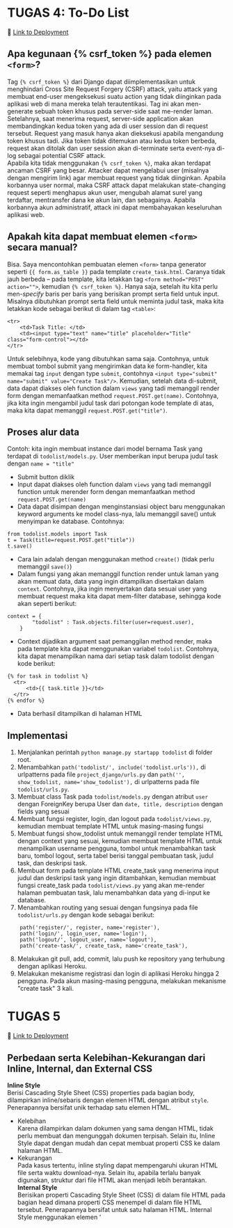 # TUGAS 4: To-Do List
🔗 [Link to Deployment](https://pbp-tugas2-alanna.herokuapp.com/todolist/)

## Apa kegunaan {% csrf_token %} pada elemen `<form>`?
Tag `{% csrf_token %}` dari Django dapat diimplementasikan untuk menghindari Cross Site Request Forgery (CSRF) attack, yaitu attack yang membuat end-user mengeksekusi suatu action yang tidak diinginkan pada aplikasi web di mana mereka telah terautentikasi. Tag ini akan men-generate sebuah token khusus pada server-side saat me-render laman. Setelahnya, saat menerima request, server-side application akan membandingkan kedua token yang ada di user session dan di request tersebut. Request yang masuk hanya akan dieksekusi apabila mengandung token khusus tadi. Jika token tidak ditemukan atau kedua token berbeda, request akan ditolak dan user session akan di-terminate serta event-nya di-log sebagai potential CSRF attack.</br>
Apabila kita tidak menggunakan `{% csrf_token %}`, maka akan terdapat ancaman CSRF yang besar. Attacker dapat mengelabui user (misalnya dengan mengirim link) agar membuat request yang tidak diinginkan. Apabila korbannya user normal, maka CSRF attack dapat melakukan state-changing request seperti menghapus akun user, mengubah alamat surel yang terdaftar, mentransfer dana ke akun lain, dan sebagainya. Apabila korbannya akun administratif, attack ini dapat membahayakan keseluruhan aplikasi web.

## Apakah kita dapat membuat elemen `<form>` secara manual?
Bisa. Saya mencontohkan pembuatan elemen `<form>` tanpa generator seperti `{{ form.as_table }}` pada template `create_task.html`. Caranya tidak jauh berbeda – pada template, kita letakkan tag `<form method="POST" action="">`, kemudian `{% csrf_token %}`. Hanya saja, setelah itu kita perlu men-_specify_ baris per baris yang berisikan prompt serta field untuk input. Misalnya dibutuhkan prompt serta field untuk meminta judul task, maka kita letakkan kode sebagai berikut di dalam tag `<table>`:
```         
<tr>
    <td>Task Title: </td>
    <td><input type="text" name="title" placeholder="Title" class="form-control"></td>
</tr>
```
Untuk selebihnya, kode yang dibutuhkan sama saja. Contohnya, untuk membuat tombol submit yang mengirimkan data ke form-handler, kita memakai tag `input` dengan type `submit`, contohnya `<input type="submit" name="submit" value="Create Task"/>`.
Kemudian, setelah data di-submit, data dapat diakses oleh function dalam `views` yang tadi memanggil render form dengan memanfaatkan method `request.POST.get(name)`. Contohnya, jika kita ingin mengambil judul task dari potongan kode template di atas, maka kita dapat memanggil `request.POST.get("title")`.

## Proses alur data
Contoh: kita ingin membuat instance dari model bernama Task yang terdapat di `todolist/models.py`. User memberikan input berupa judul task dengan `name = "title"`
* Submit button diklik
* Input dapat diakses oleh function dalam `views` yang tadi memanggil function untuk merender form dengan memanfaatkan method `request.POST.get(name)`
* Data dapat disimpan dengan menginstansiasi object baru menggunakan keyword arguments ke model class-nya, lalu memanggil save() untuk menyimpan ke database. Contohnya:
```
from todolist.models import Task
t = Task(title=request.POST.get("title"))
t.save()
```
* Cara lain adalah dengan menggunakan method `create()` (tidak perlu memanggil `save()`) 
* Dalam fungsi yang akan memanggil function render untuk laman yang akan memuat data, data yang ingin ditampilkan disertakan dalam `context`. Contohnya, jika ingin menyertakan data sesuai user yang membuat request maka kita dapat mem-filter database, sehingga kode akan seperti berikut:
```
context = {
        "todolist" : Task.objects.filter(user=request.user),
    }
```
* Context dijadikan argument saat pemanggilan method render, maka pada template kita dapat menggunakan variabel `todolist`. Contohnya, kita dapat menampilkan nama dari setiap task dalam todolist dengan kode berikut:
```
{% for task in todolist %}
  <tr>
      <td>{{ task.title }}</td>
  </tr>
{% endfor %}
```
* Data berhasil ditampilkan di halaman HTML

## Implementasi
1. Menjalankan perintah `python manage.py startapp todolist` di folder root.
2. Menambahkan `path('todolist/', include('todolist.urls')),` di urlpatterns pada file `project_django/urls.py` dan `path('', show_todolist, name='show_todolist'),` di urlpatterns pada file `todolist/urls.py`. 
3. Membuat class Task pada `todolist/models.py` dengan atribut `user` dengan ForeignKey berupa User dan `date, title, description` dengan fields yang sesuai
4. Membuat fungsi register, login, dan logout pada `todolist/views.py`, kemudian membuat template HTML untuk masing-masing fungsi
5. Membuat fungsi show_todolist untuk memanggil render template HTML dengan context yang sesuai, kemudian membuat template HTML untuk menampilkan username pengguna, tombol untuk menambahkan task baru, tombol logout, serta tabel berisi tanggal pembuatan task, judul task, dan deskripsi task.
6. Membuat form pada template HTML create_task yang menerima input judul dan deskripsi task yang ingin ditambahkan, kemudian membuat fungsi create_task pada `todolist/views.py` yang akan me-render halaman pembuatan task, lalu menambahkan data yang di-input ke database.
7. Menambahkan routing yang sesuai dengan fungsinya pada file `todolist/urls.py` dengan kode sebagai berikut:
```
    path('register/', register, name='register'),
    path('login/', login_user, name='login'),
    path('logout/', logout_user, name='logout'),
    path('create-task/', create_task, name='create_task'),
```
8. Melakukan git pull, add, commit, lalu push ke repository yang terhubung dengan aplikasi Heroku.
9. Melakukan mekanisme registrasi dan login di aplikasi Heroku hingga 2 pengguna. Pada akun masing-masing pengguna, melakukan mekanisme "create task" 3 kali.


# TUGAS 5
🔗 [Link to Deployment](https://pbp-tugas2-alanna.herokuapp.com/todolist/)
## Perbedaan serta Kelebihan-Kekurangan dari Inline, Internal, dan External CSS
**Inline Style** <br>
Berisi Cascading Style Sheet (CSS) properties pada bagian body, dilampirkan inline/sebaris dengan elemen HTML dengan atribut `style`. Penerapannya bersifat unik terhadap satu elemen HTML.
- Kelebihan <br>
Karena dilampirkan dalam dokumen yang sama dengan HTML, tidak perlu membuat dan mengunggah dokumen terpisah. Selain itu, Inline Style dapat dengan mudah dan cepat membuat properti CSS ke dalam halaman HTML. <br>
- Kekurangan <br>
Pada kasus tertentu, inline styling dapat mempengaruhi ukuran HTML file serta waktu download-nya. Selain itu, apabila terlalu banyak digunakan, struktur dari file HTML akan menjadi lebih berantakan.
**Internal Style** <br>
Berisikan properti Cascading Style Sheet (CSS) di dalam file HTML pada bagian head dimana properti CSS menempel di dalam file HTML tersebut. Penerapannya bersifat untuk satu halaman HTML. Internal Style menggunakan elemen ‘<style>’ pada bagian ‘<head>’. <br />
-- Kelebihan : Karena properti CSS berada pada file HTML yang sama, maka tidak perlu mengunggah banyak file. Selain itu, Inline Style dapat menggunakan class dan ID selector. <br />
-- Kekurangan : Menambahkan kode atau property ke dokumen HTML dapat meningkatkan ukuran halaman dan waktu loading web. Selain itu, karena Inline Style memiliki prioritas yang lebih tinggi, semua style yang berada pada Internal Style akan di-override oleh Inline Style. <br />
**External Style** <br />
Berisikan file CSS yang terpisah yang hanya berisi properti style dengan bantuan tag atribut. Properti CSS ditulis dalam file terpisah yang memiliki ekstensi .css yang kemudian di-link ke dokumen HTML menggunakan tag link. Untuk setiap elemen, style hanya dapat diatur sekali dan akan diterapkan di seluruh halaman web. Penerapannya bersifat untuk banyak halaman HTML. External Style menggunakan elemen ‘<link>’ untuk me-link¬ ke sebuah eksternal file CSS. <br />
-- Kelebihan : Karena properti CSS berada pada file yang terpisah, file HTML akan memiliki struktur yang lebih bersih dan berukuran lebih kecil. Selain itu, External Style dapat menggunakan file .css yang sama untuk beberapa halaman web. <br />
-- Kekurangan : Karena Inline dan Internal Style memiliki prioritas yang lebih tinggi, semua style yang berada pada External Style akan di-override oleh Inline dan Internal Style. Selain itu, mengunggah atau menautkan beberapa file CSS dapat meningkatkan waktu download web. Halaman web juga mungkin tidak di render dengan benar sampai CSS eksternal dimuat. <br />

## Tag HTML5
#### Jelaskan tag HTML5 yang kamu ketahui.
`<a>` : Mendefinisikan Hyperlink <br />
`<abbr>` : Mendefinisikan bentuk singkatan suatu kata atau frase yang lebih panjang <br />
`<address>` : Menspesifikasikan informasi kontak author <br />
`<area>` : Mendefinsikan sebuah spesifik area dalam image map <br />
`<article>` : Mendefinisikan sebuah artikel <br />
`<aside>` : Mendefinisikan beberapa konten yang berhubungan dengan konten halaman web <br />
`<audio>` : Memasukkan sound atau audio dalam dokumen HTML <br />
`<b>` : Menampilkan teks dalam style tebal atau bold <br />
`<base>` : Mendefiniskan URL dasar untuk semua URL relatif dalam dokumen <br />
`<bdi>` : Merepresentasikan teks yang terisolasi dengan tujuan text formatting <br />
`<bdo>` : Override teks direction <br />
`<blockquote>` : Merepresentasikan sebuah bagian yang diambil dari sumber lain <br />
`<body>` : Mendefinisikan bagian body suatu dokumen <br />
`<br>` : Menghasilkan sebuah line break <br />
`<button>` : Membuat sebuah tombol yang dapat di klik <br />
`<canvas>` : Mendefinisikan bagian atau wilayah dalam dokumen <br />
`<caption>` : Mendefinisikan caption atau judul suatu tabel <br />
`<cite>` : Menunjukkan kutipan atau referensi ke sumber lain <br />
`<code>` : Menspesifikasikan teks sebagai kode komputer <br />
`<col>` : Mendefinsikan nilai atribut untuk satu atau lebih kolom dalam tabel <br />
`<colgroup>` : Menentukan atribut untuk beberapa kolom dalam tabel <br />
`<data>` : Meletakkan konten yang memiliki terjemahan yang machine-readable <br />
`<datalist>` : Merepresentasikan set opsi yang telah ditentukan untuk suatu elemen input <br />
`<dd>` : Menspesifikasikan deskripsi pada dt dan dl <br />
`<del>` : Merepresentasikan teks yang telah dihapus dari dokumen <br />
`<details>` : Merepresentasikan widget dimana user dapat memperoleh informasi <br />
`<dfn>` : Menspesifikasikan sebuah definisi <br />
`<dialog>` : Mendefinsikan sebuah dialog box atau subwindow <br />
`<div>` : Menspesifikasikan sebuah bagian atau divisi dalam dokumen <br />
`<dl>` : Mendefinisikan sebuah list deskripsi <br />
`<dt>` : Mendefinsikan sebuah item pada list deskripsi <br />
`<em>` : Mendefinisikan teks yang ditekankan <br />
`<embed>` : Meletakkan aplikasi eksternal seperti konten media ke dalam dokumen HTML <br />
`<fieldset>` : Menentukan sebuah set mengenai form <br />
`<figcaption>` : Mendefinisikan sebuah keterangan atau legend untuk gambar <br />
`<figure>` : Merepresentasikan gambar yang diilustrasikan <br />
`<footer>` : Merepresentasikan footer sebuah dokumen atau bagian <br />
`<form>` : Mendefinisikan sebuah form HTML untuk input user <br />
`<head>` : Mendefinsikan bagian head dokumen seperti judul <br />
`<header>` : Merepresentasikan heade sebuah dokumen atau bagian <br />
`<hgroup>` : Mendefinsikan grup yang berisi header <br />
`<h1>` to `<h6>` : Mendefinisikan header HTML <br />
`<hr>` : Menghasilkan sebuah garis mendatar atau horizontal <br />
`<html>` : Mendefinisikan root dari suatu dokumen HTML <br />
`<i>` : Menampilkan teks dalam style miring atau italic <br />
`<iframe>` : Menampilkan sebuah url dalam Inline frame <br />
`<img>` : Merepresentasikan suatu gambar <br />
`<input>` : Mendefinisikan sebuah kontrol input <br />
`<ins>` : Mendefinisikan sebuah blok teks yang telah dimasukkan ke dalam dokumen <br />
`<kbd>` : Menentukan teks sebagai input keyboard <br />
`<keygen>` : Merepresentasikan kontrol untuk public-private key <br />
`<label>` : mendefinisikan sebuah label untuk kontrol input <br />
`<legend>` : Mendefinisikan caption untuk elemen fieldset <br />
`<li>` : Mendefiniskan sebuah list <br />
`<link>` : Mendefinisikan hubungan antara dokumen dan sumber eksternal <br />
`<main>` : Merepresentasikan bagian utama atau main dari program <br />
`<map>` : Mendefinisikan peta gambar dari sisi user <br />
`<mark>` : Merepresentasikan teks yang di-highlight untuk tujuan referensi <br />
`<menu>` : Merepresentasikan sebuah list commands <br />
`<menuitem>` : Mendefinsikan sebuah list commands yang dapat dilakukan oleh user <br />
`<meta>` : Menyediakan metadata terstruktur mengenai konten dalam dokumen <br />
`<meter>` : Merepresentasikan pengukuran skalaran dalam suatu range <br />
`<nav>` : Mendefinsikan sebuah bagian mengenai link navigasi <br />
`<noscript>` : Mendefinisikan konten alternative yang tidak mensupport frames <br />
`<object>` : Mendefinisikan sebuah object <br />
`<ol>` : Mendefinisikan list yang sudah terurut <br />
`<optgroup>` : Mendefinsikan sebuah kelompok yang berisi opsi yang saling berhubungan dalam section list <br />
`<option>` : Mendefinisikan opsi dalam selection list <br />
`<output>` : Merepresentasikan hasil dari suatu perhitungan <br />
`<p>` : Mendefinisikan paragraf <br />
`<param>` : Mendefinisikan sebuah parameter untuk suatu object <br />
`<picture>` : Mendefinisikan tempat untuk beberapa gambar <br />
`<pre>` : Mendefinisikan teks yang telah diformat <br />
`<progress>` : Merepresentasikan kemajuan penyelesaian suatu task <br />
`<q>` : Mendefinisikan kutipan Inline pendek <br />
`<rp>` : Menyediakan fall-bak parenthesis untuk browser yang tidak mensupport anotasi ruby <br />
`<rt>` : Mendefinisikan pengucapan suatu karakter yang direpresentasikan dalam anotasi ruby <br />
`<ruby>` : Mewakili anotasi ruby <br />
`<s>` : Mewakili konten yang sudah tidak akurat atau relevan <br />
`<samp>` : Menentukan teks sebagai output sampel dari suatu program <br />
`<script>` : Menempatkan skrip dalam dokumen untuk pemrosesan dari sisi klien <br />
`<section>` : Mendefinisikan bagian – bagian dari dokumen HTML <br />
`<select>` : Mendefinisikan daftar yang dipilih dalam suatu formulir <br />
`<small>` : Menampilkan teks dalam ukuran yang lebih kecil <br />
`<source>` : Mendefinisikan sumber media alternatif untuk elemen media <br />
`<span>` : Mendefinisikan bagian Inline Style <br />
`<strong>` : Menunjukkan teks yang ingin ditekankan <br />
`<tyle>` : Merepresentasikan informasi style ke dalam head dokumen <br />
`<sub>` : Mendefinisikan teks subscript <br />
`<summary>` : Mendefinisikan ringkasan untuk elemen details <br />
`<sup>` : Mendefinisikan teks superscript <br />
`<svg>` : Meletakkan konten SVG dalam dokumen HTML <br />
`<table>` : Mendefinisikan sebuah tabel <br />
`<tbody>` : Mengelompokkan sekumpulan baris yang mendefinisikan isi utama tabel <br />
`<td>` : Mendefinisikan cell dalam tabel <br />

